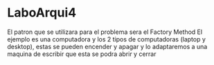 # LaboArqui4

El patron que se utilizara para el problema sera el Factory Method
El ejemplo es una computadora y los 2 tipos de computadoras (laptop y desktop), estas se pueden encender y apagar y lo adaptaremos a una maquina de escribir que esta se podra abrir y cerrar

